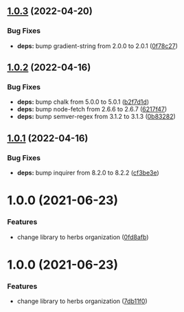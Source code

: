 ## [1.0.3](https://github.com/herbsjs/herbs2repl/compare/v1.0.2...v1.0.3) (2022-04-20)


### Bug Fixes

* **deps:** bump gradient-string from 2.0.0 to 2.0.1 ([0f78c27](https://github.com/herbsjs/herbs2repl/commit/0f78c278979d5d89c22f93bbdc21c7b4124cc3ae))

## [1.0.2](https://github.com/herbsjs/herbs2repl/compare/v1.0.1...v1.0.2) (2022-04-16)


### Bug Fixes

* **deps:** bump chalk from 5.0.0 to 5.0.1 ([b2f7d1d](https://github.com/herbsjs/herbs2repl/commit/b2f7d1dd3dde00d769bbc31f3182ee95a3e61a2c))
* **deps:** bump node-fetch from 2.6.6 to 2.6.7 ([6217f47](https://github.com/herbsjs/herbs2repl/commit/6217f471bce6348f00bbfac5f1300e1d0e5cf8c4))
* **deps:** bump semver-regex from 3.1.2 to 3.1.3 ([0b83282](https://github.com/herbsjs/herbs2repl/commit/0b83282073dd37edb04a03a40e6887c2202dbace))

## [1.0.1](https://github.com/herbsjs/herbs2repl/compare/v1.0.0...v1.0.1) (2022-04-16)


### Bug Fixes

* **deps:** bump inquirer from 8.2.0 to 8.2.2 ([cf3be3e](https://github.com/herbsjs/herbs2repl/commit/cf3be3ed1242bf46fe09da6c987cbe849fe17403))

# 1.0.0 (2021-06-23)


### Features

* change library to herbs organization ([0fd8afb](https://github.com/herbsjs/herbs2repl/commit/0fd8afbba9235f8587cbae6e3b6bae004ac796e6))

# 1.0.0 (2021-06-23)


### Features

* change library to herbs organization ([7db11f0](https://github.com/herbsjs/gotu/commit/7db11f0ee1661431fe2b3732cbff7bb59e067611))
